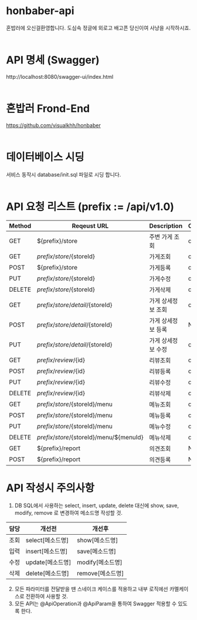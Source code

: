 # honbaber-api
혼밥러에 오신걸환영합니다. 도심속 정글에 외로고 배고픈 당신이여 사냥을 시작하시죠.
<br/><br/>
# API 명세 (Swagger)
http://localhost:8080/swagger-ui/index.html
<br/><br/>
# 혼밥러 Frond-End
https://github.com/visualkhh/honbaber
<br/><br/>
# 데이터베이스 시딩
서비스 동작시 database/init.sql 파일로 시딩 합니다.
<br/><br/>
# API 요청 리스트 (prefix := /api/v1.0)
| Method | Reqeust URL                               | Description   | Complete |
|--------|-------------------------------------------|---------------|----------|
| GET    | ${prefix}/store                           | 주변 가게 조회    | ok      |
| GET    | ${prefix}/store/${storeId}                | 가게조회         | ok      |
| POST   | ${prefix}/store                           | 가게등록         | ok      |
| PUT    | ${prefix}/store/${storeId}                | 가게수정         | ok      |
| DELETE | ${prefix}/store/${storeId}                | 가게삭제         | ok      |
| GET    | ${prefix}/store/detail/${storeId}         | 가게 상세정보 조회 | ok      |
| POST   | ${prefix}/store/detail/${storeId}         | 가게 상세정보 등록 | Not yet |
| PUT    | ${prefix}/store/detail/${storeId}         | 가게 상세정보 수정 | ok      |
| GET    | ${prefix}/review/${id}                    | 리뷰조회         | ok      |
| POST   | ${prefix}/review/${id}                    | 리뷰등록         | ok      |
| PUT    | ${prefix}/review/${id}                    | 리뷰수정         | ok      |
| DELETE | ${prefix}/review/${id}                    | 리뷰삭제         | ok      |
| GET    | ${prefix}/store/${storeId}/menu           | 메뉴조회         | ok      |
| POST   | ${prefix}/store/${storeId}/menu           | 메뉴등록         | ok      |
| PUT    | ${prefix}/store/${storeId}/menu           | 메뉴수정         | ok      |
| DELETE | ${prefix}/store/${storeId}/menu/${menuId} | 메뉴삭제         | ok      |
| GET    | ${prefix}/report                          | 의견조회         | Not yet |
| POST   | ${prefix}/report                          | 의견등록         | Not yet |

# API 작성시 주의사항
1. DB SQL에서 사용하는 select, insert, update, delete 대신에 show, save, modify, remove 로 변경하여 메소드명 작성할 것.

| 담당 | 개선전          | 개선후           |
|-----|---------------|----------------|
| 조회 | select[메소드명] | show[메소드명]   |
| 입력 | insert[메소드명] | save[메소드명]   |
| 수정 | update[메소드명] | modify[메소드명] |
| 삭제 | delete[메소드명] | remove[메소드명] |
2. 모든 파라미터를 전달받을 땐 스네이크 케이스를 적용하고 내부 로직에선 카멜케이스로 전환하여 사용할 것.
3. 모든 API는 @ApiOperation과 @ApiParam을 통하여 Swagger 적용할 수 있도록 한다.

